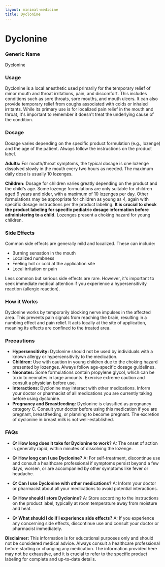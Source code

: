 ```yaml
---
layout: minimal-medicine
title: Dyclonine
---
```


# Dyclonine
### Generic Name
Dyclonine

### Usage
Dyclonine is a local anesthetic used primarily for the temporary relief of minor mouth and throat irritations, pain, and discomfort.  This includes conditions such as sore throats, sore mouths, and mouth ulcers. It can also provide temporary relief from coughs associated with colds or inhaled irritants.  While its primary use is for localized pain relief in the mouth and throat, it's important to remember it doesn't treat the underlying cause of the condition.


### Dosage
Dosage varies depending on the specific product formulation (e.g., lozenge) and the age of the patient. Always follow the instructions on the product label.

**Adults:** For mouth/throat symptoms, the typical dosage is one lozenge dissolved slowly in the mouth every two hours as needed.  The maximum daily dose is usually 10 lozenges.

**Children:**  Dosage for children varies greatly depending on the product and the child's age.  Some lozenge formulations are only suitable for children aged 6 years and older, with a maximum of 10 lozenges per day. Other formulations may be appropriate for children as young as 4, again with specific dosage instructions per the product labeling.  **It is crucial to check the product labeling for specific pediatric dosage information before administering to a child.**  Lozenges present a choking hazard for young children.


### Side Effects
Common side effects are generally mild and localized. These can include:

* Burning sensation in the mouth
* Localized numbness
* Feeling hot or cold at the application site
* Local irritation or pain

Less common but serious side effects are rare.  However, it's important to seek immediate medical attention if you experience a hypersensitivity reaction (allergic reaction).

### How it Works
Dyclonine works by temporarily blocking nerve impulses in the affected area. This prevents pain signals from reaching the brain, resulting in a numbing effect and pain relief.  It acts locally at the site of application, meaning its effects are confined to the treated area.

### Precautions
* **Hypersensitivity:** Dyclonine should not be used by individuals with a known allergy or hypersensitivity to the medication.
* **Children:**  Use with caution in young children due to the choking hazard presented by lozenges.  Always follow age-specific dosage guidelines.
* **Neonates:**  Some formulations contain propylene glycol, which can be toxic to neonates in large amounts. Exercise extreme caution and consult a physician before use.
* **Interactions:**  Dyclonine may interact with other medications.  Inform your doctor or pharmacist of all medications you are currently taking before using dyclonine.
* **Pregnancy and Breastfeeding:** Dyclonine is classified as pregnancy category C. Consult your doctor before using this medication if you are pregnant, breastfeeding, or planning to become pregnant. The excretion of dyclonine in breast milk is not well-established.


### FAQs

* **Q: How long does it take for Dyclonine to work?**  A: The onset of action is generally rapid, within minutes of dissolving the lozenge.

* **Q: How long can I use Dyclonine?** A:  For self-treatment, discontinue use and consult a healthcare professional if symptoms persist beyond a few days, worsen, or are accompanied by other symptoms like fever or headache.

* **Q: Can I use Dyclonine with other medications?** A:  Inform your doctor or pharmacist about all your medications to avoid potential interactions.

* **Q: How should I store Dyclonine?** A: Store according to the instructions on the product label, typically at room temperature away from moisture and heat.

* **Q: What should I do if I experience side effects?** A: If you experience any concerning side effects, discontinue use and consult your doctor or pharmacist immediately.


**Disclaimer:** This information is for educational purposes only and should not be considered medical advice. Always consult a healthcare professional before starting or changing any medication.  The information provided here may not be exhaustive, and it is crucial to refer to the specific product labeling for complete and up-to-date details.
